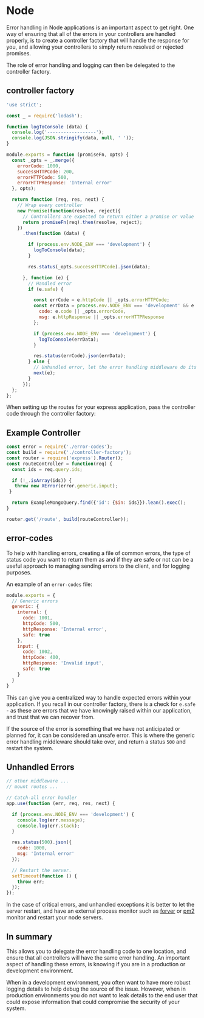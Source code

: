 # Node

Error handling in Node applications is an important aspect to get right. One way of ensuring that all of the errors in your controllers are handled properly, is to create a controller factory that will handle the response for you, and allowing your controllers to simply return resolved or rejected promises.

The role of error handling and logging can then be delegated to the controller factory.

## controller factory
```js
'use strict';

const _ = require('lodash');

function logToConsole (data) {
  console.log('------------------');
  console.log(JSON.stringify(data, null, ' '));
}

module.exports = function (promiseFn, opts) {
  const _opts = _.merge({
    errorCode: 1000,
    successHTTPCode: 200,
    errorHTTPCode: 500,
    errorHTTPResponse: 'Internal error'
  }, opts);

  return function (req, res, next) {
    // Wrap every controller
    new Promise(function(resolve, reject){
      // Controllers are expected to return either a promise or value
      return promiseFn(req).then(resolve, reject);
    })
      .then(function (data) {

        if (process.env.NODE_ENV === 'development') {
          logToConsole(data);
        }

        res.status(_opts.successHTTPCode).json(data);

      }, function (e) {
        // Handled error
        if (e.safe) {

          const errCode = e.httpCode || _opts.errorHTTPCode;
          const errData = process.env.NODE_ENV === 'development' && e || {
            code: e.code || _opts.errorCode,
            msg: e.httpResponse || _opts.errorHTTPResponse
          };

          if (process.env.NODE_ENV === 'development') {
            logToConsole(errData);
          }

          res.status(errCode).json(errData);
        } else {
          // Unhandled error, let the error handling middleware do its job
          next(e);
        }
      });
  };
};
```

When setting up the routes for your express application, pass the controller code through the controller factory:

## Example Controller
```js
const error = require('./error-codes');
const build = require('./controller-factory');
const router = require('express').Router();
const routeController = function(req) {
  const ids = req.query.ids;

  if (!_.isArray(ids)) {
   throw new XError(error.generic.input);
 }

  return ExampleMongoQuery.find({'id': {$in: ids}}).lean().exec();
}

router.get('/route', build(routeController));
```

## error-codes

To help with handling errors, creating a file of common errors, the type of status code you want to return them as and if they are safe or not can be a useful approach to managing sending errors to the client, and for logging purposes.

An example of an `error-codes` file:

```js
module.exports = {
  // Generic errors
  generic: {
    internal: {
      code: 1001,
      httpCode: 500,
      httpResponse: 'Internal error',
      safe: true
    },
    input: {
      code: 1002,
      httpCode: 400,
      httpResponse: 'Invalid input',
      safe: true
    }
  }
}
```

This can give you a centralized way to handle expected errors within your application. If you recall in our controller factory, there is a check for `e.safe` - as these are errors that we have knowingly raised within our application, and trust that we can recover from.

If the source of the error is something that we have not anticipated or planned for, it can be considered an unsafe error. This is where the generic error handling middleware should take over, and return a status `500` and restart the system.

## Unhandled Errors

```js
// other middleware ...
// mount routes ...

// Catch-all error handler
app.use(function (err, req, res, next) {

  if (process.env.NODE_ENV === 'development') {
    console.log(err.message);
    console.log(err.stack);
  }

  res.status(500).json({
    code: 1000,
    msg: 'Internal error'
  });

  // Restart the server.
  setTimeout(function () {
    throw err;
  });
});
```

In the case of critical errors, and unhandled exceptions it is better to let the server restart, and have an external process monitor such as [forver](https://github.com/foreverjs/forever) or [pm2](http://pm2.keymetrics.io/) monitor and restart your node servers.

## In summary

This allows you to delegate the error handling code to one location, and ensure that all controllers will have the same error handling.
An important aspect of handling these errors, is knowing if you are in a production or development environment.

When in a development environment, you often want to have more robust logging details to help debug the source of the issue. However, when in production environments you do not want to leak details to the end user that could expose information that could compromise the security of your system.
